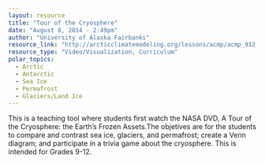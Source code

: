 ```yaml
---
layout: resource
title: "Tour of the Cryosphere"
date: "August 8, 2014 - 2:49pm"
author: "University of Alaska Fairbanks"
resource_link: "http://arcticclimatemodeling.org/lessons/acmp/acmp_912_SeaIceDynamics_TourOfTheC..."
resource_type: "Video/Visualization, Curriculum"
polar_topics:
  - Arctic
  - Antarctic
  - Sea Ice
  - Permafrost
  - Glaciers/Land Ice
---
```


This is a teaching tool where  students first watch the NASA DVD, A Tour of the Cryosphere: the Earth’s Frozen Assets.The objetives are for the students to compare and contrast sea ice, glaciers, and permafrost; create a Venn diagram; and participate in a trivia game about the cryosphere. This is intended for Grades 9-12.